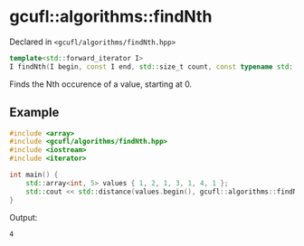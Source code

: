 # gcufl::algorithms::findNth
Declared in `<gcufl/algorithms/findNth.hpp>`
```cpp
template<std::forward_iterator I>
I findNth(I begin, const I end, std::size_t count, const typename std::iterator_traits<I>::value_type& value, const std::function<bool(const typename std::iterator_traits<I>::value_type, const typename std::iterator_traits<I>::value_type)>& comparator = std::equal_to<const typename std::iterator_traits<I>::value_type>()) noexcept;
```
Finds the Nth occurence of a value, starting at 0.
## Example
```cpp
#include <array>
#include <gcufl/algorithms/findNth.hpp>
#include <iostream>
#include <iterator>

int main() {
	std::array<int, 5> values { 1, 2, 1, 3, 1, 4, 1 };
	std::cout << std::distance(values.begin(), gcufl::algorithms::findNth(values.begin(), values.end(), 2, 1)) << '\n';
}
```
Output:
```
4
```
